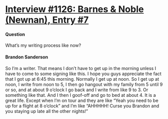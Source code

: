 # [Interview #1126: Barnes & Noble (Newnan), Entry #7](https://www.theoryland.com/intvmain.php?i=1126#7)

#### Question

What’s my writing process like now?

#### Brandon Sanderson

So I’m a writer. That means I don’t have to get up in the morning unless I have to come to some signing like this. I hope you guys appreciate the fact that I got up at 6:45 this morning. Normally I get up at noon. So I get up at noon, I write from noon to 5, I then go hangout with my family from 5 until 9 or so, and at about 9 o’clock I go back and I write from like 9 to 3. Or something like that. And I then I goof-off and go to bed at about 4. It is a great life. Except when I’m on tour and they are like “Yeah you need to be up for a flight at 8 o’clock” and I’m like “AHHHHH! Curse you Brandon and you staying up late all the other nights!”

